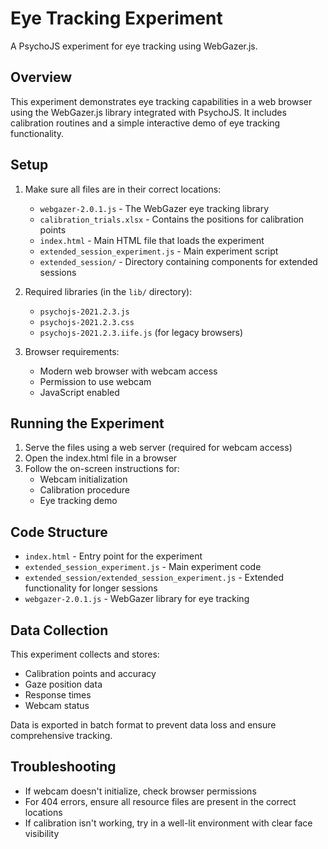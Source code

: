 # Eye Tracking Experiment

A PsychoJS experiment for eye tracking using WebGazer.js.

## Overview

This experiment demonstrates eye tracking capabilities in a web browser using the WebGazer.js library integrated with PsychoJS. It includes calibration routines and a simple interactive demo of eye tracking functionality.

## Setup

1. Make sure all files are in their correct locations:
   - `webgazer-2.0.1.js` - The WebGazer eye tracking library
   - `calibration_trials.xlsx` - Contains the positions for calibration points
   - `index.html` - Main HTML file that loads the experiment
   - `extended_session_experiment.js` - Main experiment script
   - `extended_session/` - Directory containing components for extended sessions

2. Required libraries (in the `lib/` directory):
   - `psychojs-2021.2.3.js`
   - `psychojs-2021.2.3.css`
   - `psychojs-2021.2.3.iife.js` (for legacy browsers)

3. Browser requirements:
   - Modern web browser with webcam access
   - Permission to use webcam
   - JavaScript enabled

## Running the Experiment

1. Serve the files using a web server (required for webcam access)
2. Open the index.html file in a browser
3. Follow the on-screen instructions for:
   - Webcam initialization
   - Calibration procedure
   - Eye tracking demo

## Code Structure

- `index.html` - Entry point for the experiment
- `extended_session_experiment.js` - Main experiment code
- `extended_session/extended_session_experiment.js` - Extended functionality for longer sessions
- `webgazer-2.0.1.js` - WebGazer library for eye tracking

## Data Collection

This experiment collects and stores:
- Calibration points and accuracy
- Gaze position data
- Response times
- Webcam status

Data is exported in batch format to prevent data loss and ensure comprehensive tracking.

## Troubleshooting

- If webcam doesn't initialize, check browser permissions
- For 404 errors, ensure all resource files are present in the correct locations
- If calibration isn't working, try in a well-lit environment with clear face visibility 
